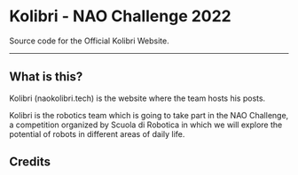 # Kolibri - NAO Challenge 2022

Source code for the Official Kolibri Website. 

--- 

## What is this? 

Kolibri (naokolibri.tech) is the website where the team hosts his posts.

Kolibri is the robotics team which is going to take part in the NAO Challenge, a competition organized by 
Scuola di Robotica in which we will explore the potential of robots in different areas of daily life.

## Credits
